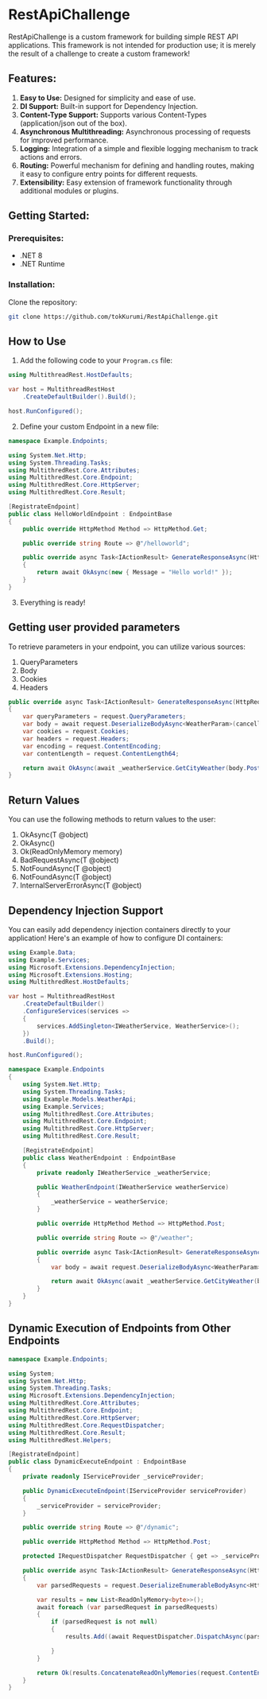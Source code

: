# RestApiChallenge

RestApiChallenge is a custom framework for building simple REST API applications. This framework is not intended for production use; it is merely the result of a challenge to create a custom framework!

## Features:

1. **Easy to Use:** Designed for simplicity and ease of use.
2. **DI Support:** Built-in support for Dependency Injection.
3. **Content-Type Support:** Supports various Content-Types (application/json out of the box).
4. **Asynchronous Multithreading:** Asynchronous processing of requests for improved performance.
5. **Logging:** Integration of a simple and flexible logging mechanism to track actions and errors.
6. **Routing:** Powerful mechanism for defining and handling routes, making it easy to configure entry points for different requests.
7. **Extensibility:** Easy extension of framework functionality through additional modules or plugins.

## Getting Started:

### Prerequisites:
- .NET 8
- .NET Runtime

### Installation:
Clone the repository:
```bash
git clone https://github.com/tokKurumi/RestApiChallenge.git
```

## How to Use

1. Add the following code to your `Program.cs` file:
```csharp
using MultithreadRest.HostDefaults;

var host = MultithreadRestHost
    .CreateDefaultBuilder().Build();

host.RunConfigured();
```
2. Define your custom Endpoint in a new file:
```csharp
namespace Example.Endpoints;

using System.Net.Http;
using System.Threading.Tasks;
using MultithredRest.Core.Attributes;
using MultithredRest.Core.Endpoint;
using MultithredRest.Core.HttpServer;
using MultithredRest.Core.Result;

[RegistrateEndpoint]
public class HelloWorldEndpoint : EndpointBase
{
    public override HttpMethod Method => HttpMethod.Get;

    public override string Route => @"/helloworld";

    public override async Task<IActionResult> GenerateResponseAsync(HttpRequest request, CancellationToken cancellationToken = default)
    {
        return await OkAsync(new { Message = "Hello world!" });
    }
}
```
3. Everything is ready!

## Getting user provided parameters

To retrieve parameters in your endpoint, you can utilize various sources:
1. QueryParameters
2. Body
3. Cookies
4. Headers
```csharp
public override async Task<IActionResult> GenerateResponseAsync(HttpRequest request, CancellationToken cancellationToken = default)
{
    var queryParameters = request.QueryParameters;
    var body = await request.DeserializeBodyAsync<WeatherParam>(cancellationToken);
    var cookies = request.Cookies;
    var headers = request.Headers;
    var encoding = request.ContentEncoding;
    var contentLength = request.ContentLength64;

    return await OkAsync(await _weatherService.GetCityWeather(body.Postcode, body.CountryCode));
}
```

## Return Values

You can use the following methods to return values to the user:

1. OkAsync<T>(T @object)
2. OkAsync()
3. Ok(ReadOnlyMemory<byte> memory)
4. BadRequestAsync<T>(T @object)
5. NotFoundAsync<T>(T @object)
6. NotFoundAsync<T>(T @object)
7. InternalServerErrorAsync<T>(T @object)

## Dependency Injection Support

You can easily add dependency injection containers directly to your application! Here's an example of how to configure DI containers:

```csharp
using Example.Data;
using Example.Services;
using Microsoft.Extensions.DependencyInjection;
using Microsoft.Extensions.Hosting;
using MultithredRest.HostDefaults;

var host = MultithreadRestHost
    .CreateDefaultBuilder()
    .ConfigureServices(services =>
    {
        services.AddSingleton<IWeatherService, WeatherService>();
    })
    .Build();

host.RunConfigured();
```
```csharp
namespace Example.Endpoints
{
    using System.Net.Http;
    using System.Threading.Tasks;
    using Example.Models.WeatherApi;
    using Example.Services;
    using MultithredRest.Core.Attributes;
    using MultithredRest.Core.Endpoint;
    using MultithredRest.Core.HttpServer;
    using MultithredRest.Core.Result;

    [RegistrateEndpoint]
    public class WeatherEndpoint : EndpointBase
    {
        private readonly IWeatherService _weatherService;

        public WeatherEndpoint(IWeatherService weatherService)
        {
            _weatherService = weatherService;
        }

        public override HttpMethod Method => HttpMethod.Post;

        public override string Route => @"/weather";

        public override async Task<IActionResult> GenerateResponseAsync(HttpRequest request, CancellationToken cancellationToken = default)
        {
            var body = await request.DeserializeBodyAsync<WeatherParam>(cancellationToken);

            return await OkAsync(await _weatherService.GetCityWeather(body.Postcode, body.CountryCode));
        }
    }
}
```

## Dynamic Execution of Endpoints from Other Endpoints

```csharp
namespace Example.Endpoints;

using System;
using System.Net.Http;
using System.Threading.Tasks;
using Microsoft.Extensions.DependencyInjection;
using MultithredRest.Core.Attributes;
using MultithredRest.Core.Endpoint;
using MultithredRest.Core.HttpServer;
using MultithredRest.Core.RequestDispatcher;
using MultithredRest.Core.Result;
using MultithredRest.Helpers;

[RegistrateEndpoint]
public class DynamicExecuteEndpoint : EndpointBase
{
    private readonly IServiceProvider _serviceProvider;

    public DynamicExecuteEndpoint(IServiceProvider serviceProvider)
    {
        _serviceProvider = serviceProvider;
    }

    public override string Route => @"/dynamic";

    public override HttpMethod Method => HttpMethod.Post;

    protected IRequestDispatcher RequestDispatcher { get => _serviceProvider.GetRequiredService<IRequestDispatcher>(); }

    public override async Task<IActionResult> GenerateResponseAsync(HttpRequest request, CancellationToken cancellationToken = default)
    {
        var parsedRequests = request.DeserializeEnumerableBodyAsync<HttpDynamicRequest>(cancellationToken);

        var results = new List<ReadOnlyMemory<byte>>();
        await foreach (var parsedRequest in parsedRequests)
        {
            if (parsedRequest is not null)
            {
                results.Add((await RequestDispatcher.DispatchAsync(parsedRequest.ToHttpRequest(request))).Buffer);

            }
        }

        return Ok(results.ConcatenateReadOnlyMemories(request.ContentEncoding.GetBytes("["), request.ContentEncoding.GetBytes(","), request.ContentEncoding.GetBytes("]")));
    }
}
```